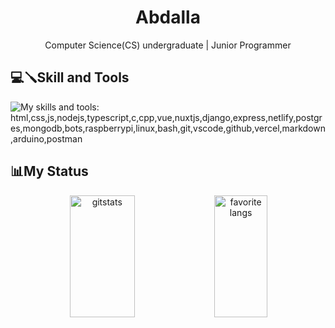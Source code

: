 <h1 align="center">Abdalla</h1>
<p align= "center"> Computer Science(CS) undergraduate | Junior Programmer </p>

## 💻🪛Skill and Tools

  ![My skills and tools: html,css,js,nodejs,typescript,c,cpp,vue,nuxtjs,django,express,netlify,postgres,mongodb,bots,raspberrypi,linux,bash,git,vscode,github,vercel,markdown,arduino,postman](https://skillicons.dev/icons?i=html,css,js,nodejs,react,vue,linux,bash,vscode,git,github,mongodb&theme=dark&perline=6)

## 📊My Status
<div align="center">
   <img width="45.5%" height="195px" alt=gitstats src="https://github-readme-stats.vercel.app/api?username=fabricioabdalla&theme=synthwave">
   <img width="41%" height="195px" alt="favorite langs" src="https://github-readme-stats.vercel.app/api/top-langs/?username=fabricioabdalla&layout=compact&lang_count=6&hide=jupyter%20notebook&theme=synthwave">
</div>
